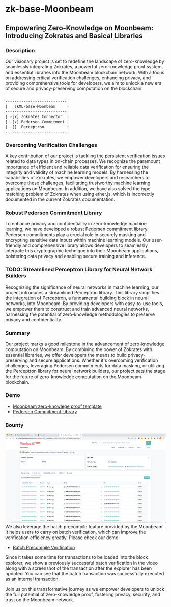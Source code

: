 # zk-base-Moonbeam
## Empowering Zero-Knowledge on Moonbeam: Introducing Zokrates and Basical Libraries

### Description
Our visionary project is set to redefine the landscape of zero-knowledge by seamlessly integrating Zokrates, a powerful zero-knowledge proof system, and essential libraries into the Moonbeam blockchain network. With a focus on addressing critical verification challenges, enhancing privacy, and providing comprehensive tools for developers, we aim to unlock a new era of secure and privacy-preserving computation on the blockchain.


### 

```plantuml
---------------------------
|   zkML-base-Moonbeam     |
---------------------------
| -[x] Zokrates Connector  |
| -[x] Pedersen Commitment |
| -[]  Perceptron          |
----------------------------
```

### Overcoming Verification Challenges
A key contribution of our project is tackling the persistent verification issues related to data types in on-chain processes. We recognize the paramount importance of efficient and reliable data verification for ensuring the integrity and validity of machine learning models. By harnessing the capabilities of Zokrates, we empower developers and researchers to overcome these challenges, facilitating trustworthy machine learning applications on Moonbeam. In addition, we have also solved the type matching problem of Zokrates when using ether.js, which is incorrectly documented in the current Zokrates documentation.

### Robust Pedersen Commitment Library
To enhance privacy and confidentiality in zero-knowledge machine learning, we have developed a robust Pedersen commitment library. Pedersen commitments play a crucial role in securely masking and encrypting sensitive data inputs within machine learning models. Our user-friendly and comprehensive library allows developers to seamlessly integrate this cryptographic technique into their Moonbeam applications, bolstering data privacy and enabling secure training and inference.

### TODO: Streamlined Perceptron Library for Neural Network Builders
Recognizing the significance of neural networks in machine learning, our project introduces a streamlined Perceptron library. This library simplifies the integration of Perceptron, a fundamental building block in neural networks, into Moonbeam. By providing developers with easy-to-use tools, we empower them to construct and train advanced neural networks, harnessing the potential of zero-knowledge methodologies to preserve privacy and confidentiality.


### Summary
Our project marks a good milestone in the advancement of zero-knowledge computation on Moonbeam. By combining the power of Zokrates with essential libraries, we offer developers the means to build privacy-preserving and secure applications. Whether it's overcoming verification challenges, leveraging Pedersen commitments for data masking, or utilizing the Perceptron library for neural network builders, our project sets the stage for the future of zero-knowledge computation on the Moonbeam blockchain.

### Demo
- [Moonbeam zero-knowlege proof template](https://youtu.be/lb7_94rqK74)
- [Pedersen Commitment Library](https://youtu.be/8kZHOQtp1Ck)

### Bounty
![Successful batch verification](/Successful%20batch%20verification.png)
We also leverage the batch precompile feature provided by the Moonbeam. It helps users to carry on batch verification, which can improve the verification efficiency greatly. Please check our demo:
- [Batch Precompile Verification](https://www.youtube.com/watch?v=7NeR2L_ueW0)

Since it takes some time for transactions to be loaded into the block explorer, we show a previously successful batch verification in the video along with a screenshot of the transaction after the explorer has been updated. You can see that the batch transaction was successfully executed as an internal transaction.


Join us on this transformative journey as we empower developers to unlock the full potential of zero-knowledge proof, fostering privacy, security, and trust on the Moonbeam network. 
